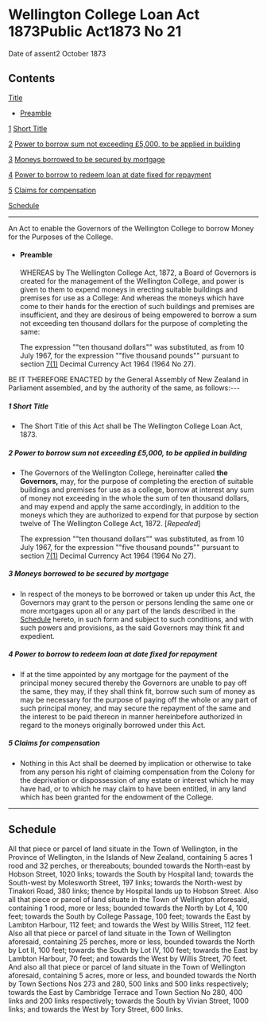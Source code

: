 # Wellington College Loan Act 1873Public Act1873 No 21

Date of assent2 October 1873

## Contents

[Title][0]
    
*   [Preamble][1]

[1][2] [Short Title][2]

[2][3] [Power to borrow sum not exceeding £5,000, to be applied in building][3]

[3][4] [Moneys borrowed to be secured by mortgage][4]

[4][5] [Power to borrow to redeem loan at date fixed for repayment][5]

[5][6] [Claims for compensation][6]

[Schedule][7]  
[][7]

---

An Act to enable the Governors of the Wellington College to borrow Money for the Purposes of the College.
    
*   #### Preamble
    
    WHEREAS by The Wellington College Act, 1872, a Board of Governors is created for the management of the Wellington College, and power is given to them to expend moneys in erecting suitable buildings and premises for use as a College: And whereas the moneys which have come to their hands for the erection of such buildings and premises are insufficient, and they are desirous of being empowered to borrow a sum not exceeding ten thousand dollars for the purpose of completing the same:
    
    The expression ""ten thousand dollars"" was substituted, as from 10 July 1967, for the expression ""five thousand pounds"" pursuant to section [7(1)][8] Decimal Currency Act 1964 (1964 No 27).

BE IT THEREFORE ENACTED by the General Assembly of New Zealand in Parliament assembled, and by the authority of the same, as follows:---

##### 1 Short Title
    
*   The Short Title of this Act shall be The Wellington College Loan Act, 1873\.

##### 2 Power to borrow sum not exceeding £5,000, to be applied in building
    
*   The Governors of the Wellington College, hereinafter called **the Governors,** may, for the purpose of completing the erection of suitable buildings and premises for use as a college, borrow at interest any sum of money not exceeding in the whole the sum of ten thousand dollars, and may expend and apply the same accordingly, in addition to the moneys which they are authorized to expend for that purpose by section twelve of The Wellington College Act, 1872\. \[_Repealed_\]
    
    The expression ""ten thousand dollars"" was substituted, as from 10 July 1967, for the expression ""five thousand pounds"" pursuant to section [7(1)][8] Decimal Currency Act 1964 (1964 No 27).

##### 3 Moneys borrowed to be secured by mortgage
    
*   In respect of the moneys to be borrowed or taken up under this Act, the Governors may grant to the person or persons lending the same one or more mortgages upon all or any part of the lands described in the [Schedule][7] hereto, in such form and subject to such conditions, and with such powers and provisions, as the said Governors may think fit and expedient.

##### 4 Power to borrow to redeem loan at date fixed for repayment
    
*   If at the time appointed by any mortgage for the payment of the principal money secured thereby the Governors are unable to pay off the same, they may, if they shall think fit, borrow such sum of money as may be necessary for the purpose of paying off the whole or any part of such principal money, and may secure the repayment of the same and the interest to be paid thereon in manner hereinbefore authorized in regard to the moneys originally borrowed under this Act.

##### 5 Claims for compensation
    
*   Nothing in this Act shall be deemed by implication or otherwise to take from any person his right of claiming compensation from the Colony for the deprivation or dispossession of any estate or interest which he may have had, or to which he may claim to have been entitled, in any land which has been granted for the endowment of the College.

---

## Schedule

All that piece or parcel of land situate in the Town of Wellington, in the Province of Wellington, in the Islands of New Zealand, containing 5 acres 1 rood and 32 perches, or thereabouts; bounded towards the North-east by Hobson Street, 1020 links; towards the South by Hospital land; towards the South-west by Molesworth Street, 197 links; towards the North-west by Tinakori Road, 380 links; thence by Hospital lands up to Hobson Street. Also all that piece or parcel of land situate in the Town of Wellington aforesaid, containing 1 rood, more or less; bounded towards the North by Lot 4, 100 feet; towards the South by College Passage, 100 feet; towards the East by Lambton Harbour, 112 feet; and towards the West by Willis Street, 112 feet. Also all that piece or parcel of land situate in the Town of Wellington aforesaid, containing 25 perches, more or less, bounded towards the North by Lot II, 100 feet; towards the South by Lot IV, 100 feet; towards the East by Lambton Harbour, 70 feet; and towards the West by Willis Street, 70 feet. And also all that piece or parcel of land situate in the Town of Wellington aforesaid, containing 5 acres, more or less, and bounded towards the North by Town Sections Nos 273 and 280, 500 links and 500 links respectively; towards the East by Cambridge Terrace and Town Section No 280, 400 links and 200 links respectively; towards the South by Vivian Street, 1000 links; and towards the West by Tory Street, 600 links.

[0]: http://www.legislation.govt.nz/act/public/1873/0021/latest/whole.html#DLM129234
[1]: http://www.legislation.govt.nz/act/public/1873/0021/latest/whole.html#DLM129235
[2]: http://www.legislation.govt.nz/act/public/1873/0021/latest/whole.html#DLM129239
[3]: http://www.legislation.govt.nz/act/public/1873/0021/latest/whole.html#DLM129240
[4]: http://www.legislation.govt.nz/act/public/1873/0021/latest/whole.html#DLM129242
[5]: http://www.legislation.govt.nz/act/public/1873/0021/latest/whole.html#DLM129243
[6]: http://www.legislation.govt.nz/act/public/1873/0021/latest/whole.html#DLM129244
[7]: http://www.legislation.govt.nz/act/public/1873/0021/latest/whole.html#DLM129245
[8]: http://www.legislation.govt.nz/act/public/1873/0021/latest/link.aspx?id=DLM351265